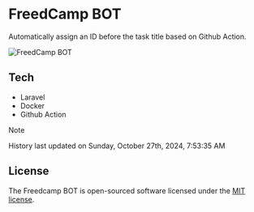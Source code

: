 # FreedCamp BOT

Automatically assign an ID before the task title based on Github Action.

![FreedCamp BOT](https://repository-images.githubusercontent.com/737932867/7d34798b-2680-471c-b089-a78a718d3d6a)

## Tech

- Laravel
- Docker
- Github Action

> [!NOTE]  
> History last updated on Sunday, October 27th, 2024, 7:53:35 AM

## License

The Freedcamp BOT is open-sourced software licensed under the [MIT license](https://opensource.org/licenses/MIT).
